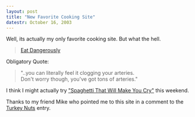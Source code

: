 ```yaml
---
layout: post
title: "New Favorite Cooking Site"
datestr: October 16, 2003
---
```


Well, its actually my only favorite cooking site.
But what the hell.
<blockquote>
<a href="http://eatdangerously.com/">Eat Dangerously</a>
</blockquote>

Obligatory Quote:


<blockquote>
 "..you can literally feel it clogging your arteries.<br />
Don't worry though, you've got tons of arteries."
</blockquote>

I think I might actually try <a href="http://eatdangerously.com/spaghetti.html">"Spaghetti That Will Make You Cry"</a> this weekend.

Thanks to my friend Mike who pointed me to this site in a comment to the <a href="http://www.munged.org/saga/233.html" title="Turkey Nuts Entry">Turkey Nuts</a> entry.

